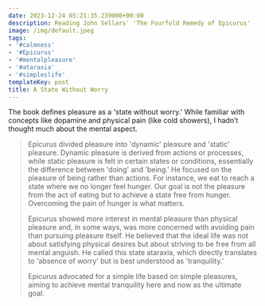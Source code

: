 ```yaml
---
date: 2023-12-24 05:21:35.239000+00:00
description: Reading John Sellars' 'The Fourfold Remedy of Epicurus'
image: /img/default.jpeg
tags:
- '#calmness'
- '#Epicurus'
- '#mentalpleasure'
- '#ataraxia'
- '#simpleslife'
templateKey: post
title: A State Without Worry
---
```


The book defines pleasure as a 'state without worry.' While familiar with concepts like dopamine and physical pain (like cold showers), I hadn’t thought much about the mental aspect.

> Epicurus divided pleasure into 'dynamic' pleasure and 'static' pleasure. Dynamic pleasure is derived from actions or processes, while static pleasure is felt in certain states or conditions, essentially the difference between 'doing' and 'being.' He focused on the pleasure of being rather than actions. For instance, we eat to reach a state where we no longer feel hunger. Our goal is not the pleasure from the act of eating but to achieve a state free from hunger. Overcoming the pain of hunger is what matters.
>
> Epicurus showed more interest in mental pleasure than physical pleasure and, in some ways, was more concerned with avoiding pain than pursuing pleasure itself. He believed that the ideal life was not about satisfying physical desires but about striving to be free from all mental anguish. He called this state ataraxia, which directly translates to 'absence of worry' but is best understood as 'tranquility.'
>
> Epicurus advocated for a simple life based on simple pleasures, aiming to achieve mental tranquility here and now as the ultimate goal.